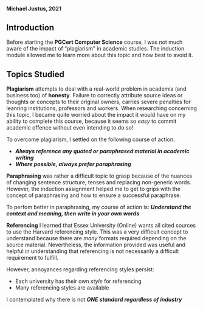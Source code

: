 #### Michael Justus, 2021


## Introduction 

Before starting the **PGCert Computer Science** course, I was not much aware of the impact of "plagiarism" in academic studies. The induction module
allowed me to learn more about this topic and how best to avoid it.

## Topics Studied

**Plagiarism** attempts to deal with a real-world problem in academia (and business too) of **honesty**. Failure to correctly attribute source ideas or thoughts or concepts to their original owners, carries severe penalties for leanring institutions, professors and workers. When researching concerning this topic, I became quite worried about the impact it would have on my ability to complete this course, because it seems so _easy_ to commit academic offence without even intending to do so!

To overcome plagiarism, I settled on the following course of action: 
- **_Always reference any quoted or paraphrased material in academic writing_** 
- **_Where possible, always prefer paraphrasing_**


**Paraphrasing** was rather a difficult topic to grasp because of the nuances of changing sentence structure, tenses and replacing non-generic words. However, the induction assignment helped me to get to grips with the concept of paraphrasing and how to ensure a successful paraphrase.

To perfom better in paraphrasing, my course of action is: **_Understand the context and meaning, then write in your own words_**


**Referencing** I learned that Essex University (Online) wants all cited sources to use the Harvard referencing style. This was a very difficult concept to understand because there are _many_ formats required depending on the source material. Nevertheless, the information provided was useful and helpful in understanding that referencing is not necessarily a difficult requirement to fulfill.

However, annoyances regarding referencing styles persist:

- Each university has their own _style_ for referencing
- Many referencing styles are available

I contemplated why there is not **_ONE standard regardless of industry_**

